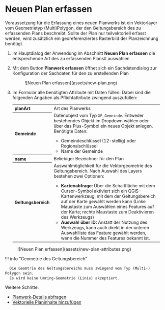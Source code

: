 # Neuen Plan erfassen

Voraussetzung für die Erfassung eines neuen Planwerks ist ein Vektorlayer 
vom Geometrietyp (Multi)Polygon, der den Geltungsbereich des zu erfassenden 
Plans beschreibt. Sollte der Plan nur teilvektoriell erfasst werden, wird 
zusätzlich ein georeferenziertes Rasterbild der Planzeichnung benötigt.

1. Im Hauptdialog der Anwendung im Abschnitt **Neuen Plan erfassen** die entsprechende Art des zu erfassenden Plans#
   auswählen

2. Mit dem Button **Planwerk erfassen** öffnet sich ein Sachdatendialog zur Konfiguration der Sachdaten für den zu 
   erstellenden Plan
   
      <figure markdown="span">
       ![Neuen Plan erfassen](assets/new-plan.png)
      </figure>

3. Im Formular alle benötigten Attribute mit Daten füllen. Dabei sind die folgenden Angaben als Pflichtattribute 
   zwingend auszufüllen:

   <table>
      <tr>
          <th>planArt</th>
          <td>Art des Planwerks</td>
      </tr>
      <tr>
         <th>Gemeinde</th>
         <td><tooltip term="datenobjekt">Datenobjekt</tooltip> vom Typ <code>XP_Gemeinde</code>. Entweder bestehendes Objekt im Dropdown wählen oder 
            über das Plus-Symbol ein neues Objekt anlegen.
            Benötigte Daten: <ul>
            <li> Gemeindeschlüssel (12-stellig) oder Regionalschlüssel</li>
            <li> Name der Gemeinde </li>
            </ul>
         </td>
      </tr>
      <tr>
         <th>name</th>
         <td>Beliebiger Bezeichner für den Plan</td>
      </tr>
      <tr>
         <th>Geltungsbereich</th>
         <td>Auswahlmöglichkeit für die Vektorgeometrie des Geltungsbereich. Nach Auswahl des Layers bestehen zwei Optionen:
            <ul>
               <li><b>Kartenabfrage:</b> Über die Schaltfläche mit dem Cursor-Symbol aktiviert sich ein QGIS-Kartenwerkzeug, mit dem der Geltungsbereich auf der Karte gewählt werden kann (Linke Maustaste zum Auswählen eines Features auf der Karte; rechte Maustaste zum Deaktivieren des Werkzeugs)</li>
               <li><b>Auswahl über ID:</b> Anstatt der Nutzung des Werkzeugs, kann auch direkt in der unteren Auswahlliste das Feature gewählt werden, wenn die Nummer des Features bekannt ist.</li>
            </ul>
         </td>
      </tr>
   </table>

<figure markdown="span">
   ![Neuen Plan erfassen](assets/new-plan-attributes.png)
</figure>
   
!!! info "Geometrie des Geltungsbereich"

      Die Geomtrie des Geltungsbereichs muss zwingend vom Typ (Multi-) Polygon sein.
      Es wird keine Umring-Geometrie (Linie) akzeptiert.


Weitere Schritte:

- [Planwerk-Details abfragen](#)
- [Vektorielle Planinhalte hinzufügen](add-plancontent.md#planinhalte-mit-raumbezug-hinzufugen)